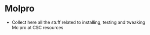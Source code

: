 # Molpro

* Collect here all the stuff related to installing, testing and tweaking Molpro at CSC resources
